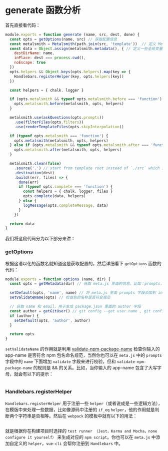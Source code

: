 # generate 函数分析

首先直接看代码：

``` javascript
module.exports = function generate (name, src, dest, done) {
  const opts = getOptions(name, src) // 获取配置信息
  const metalsmith = Metalsmith(path.join(src, 'template'))  // 定义 Metalsmith 工作目录  ~/.vue-templates`
  const data = Object.assign(metalsmith.metadata(), { // 定义一些全局变量，这样可以在 layout-files 中使用
    destDirName: name,
    inPlace: dest === process.cwd(),
    noEscape: true
  })
  opts.helpers && Object.keys(opts.helpers).map(key => {
    Handlebars.registerHelper(key, opts.helpers[key])
  })

  const helpers = { chalk, logger }

  if (opts.metalsmith && typeof opts.metalsmith.before === 'function') {
    opts.metalsmith.before(metalsmith, opts, helpers)
  }

  metalsmith.use(askQuestions(opts.prompts))
    .use(filterFiles(opts.filters))
    .use(renderTemplateFiles(opts.skipInterpolation))

  if (typeof opts.metalsmith === 'function') {
    opts.metalsmith(metalsmith, opts, helpers)
  } else if (opts.metalsmith && typeof opts.metalsmith.after === 'function') {
    opts.metalsmith.after(metalsmith, opts, helpers)
  }

  metalsmith.clean(false)
    .source('.') // start from template root instead of `./src` which is Metalsmith's default for `source`
    .destination(dest)
    .build((err, files) => {
      done(err)
      if (typeof opts.complete === 'function') {
        const helpers = { chalk, logger, files }
        opts.complete(data, helpers)
      } else {
        logMessage(opts.completeMessage, data)
      }
    })

  return data
}

```
我们将这段代码分为以下部分来讲：

### getOptions
根据这语以化的函数名就知道这是获取配置的，然后详细看下 `getOptions` 函数的代码：

``` javascript
module.exports = function options (name, dir) {
  const opts = getMetadata(dir) // 获取 meta.js 里面的信息，比如：prompts，helpers，filters 等等

  setDefault(opts, 'name', name) // 将 meta.js 里面 prompts 字段添加到 inquirer 中，完成命令行的交互
  setValidateName(opts) // 检查包的名称是否符合规范

  // 获取 name 和 email，用于生成 package.json 里面的 author 字段
  const author = getGitUser() // git config --get user.name , git config --get user.email
  if (author) {
    setDefault(opts, 'author', author)
  }

  return opts
}
```

`setValidateName` 的作用就是利用 [validate-npm-package-name](https://github.com/atlassian/validate-npm-package) 检查你输入的 app-name 是否符合 npm 包名命名规范，当然你也可以在 `meta.js` 中的 `prompts` 字段中的 `name` 下面增加 `validate` 字段来进行校验，但和 `validate-npm-package-name` 的规则是 && 的关系。比如，当你输入的 app-name 包含了大写字母，就会有以下的提示：

<img :src="$withBase('/assets/init-img02.png')">


### Handlebars.registerHelper

`Handlebars.registerHelper` 用于注册一些 `helper`（或者说成是一些逻辑方法），在模版中来处理一些数据，比如像源码中注册的 `if_eq`  `helper`，他的作用就是判断两个字符串是否相等。然后在 `webpack` 的模板中就有以下的用法：

<img :src="$withBase('/assets/init-img03.png')">

就是根据你在构建项目时选择的 `test runner （Jest，Karma and Mocha，none configure it yourself）` 来生成对应的 `npm script`。你也可以在 `meta.js` 中添加自定义的 `helper`，`vue-cli` 会帮你注册到 `Handlebars` 中。